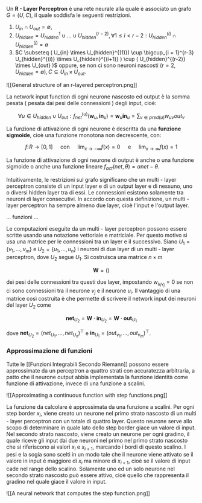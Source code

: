 Un **R - Layer Perceptron** è una rete neurale alla quale è associato un grafo $G = ( U, C )$, il quale soddisfa le seguenti restrizioni.
1) $U_{in} \cap U_{out} = \emptyset ,$
2) $U_{hidden} = U_{hidden}^{1} \cup ... \cup U_{hidden}^{(r-2)}, \forall 1\leq i < r - 2 : U_{hidden}^{(i)} \cap U_{hidden}^{(j)} = \emptyset$
3) $C \subseteq ( U_{in} \times U_{hidden}^{(1)}) \cup \bigcup_{i = 1}^{r-3} U_{hidden}^{(i)} \times U_{hidden}^{(i+1)} ) \cup ( U_{hidden}^{(r-2)} \times U_{out} )$ oppure, se non ci sono neuroni nascosti $( r = 2, U_{hidden} = \emptyset ), C \subseteq U_{in} \times U_{out}$.

![[General structure of an r-layered perceptron.png]]

La network input function di ogni neurone nascosto ed output è la somma pesata ( pesata dai pesi delle connessioni ) degli input, cioè:

$$
\forall u \in U_{hidden} \cup U_{out} : f_{net}^{(u)}( \textbf{w}_{u}, \textbf{in}_{u} ) = \textbf{w}_{u}\textbf{in}_{u} = \sum_{v \in pred(u)} w_{uv}out_{v}
$$

La funzione di attivazione di ogni neurone è descritta da una **funzione sigmoide**, cioè una funzione monotona non decrescente, con:

$$ f: \!R \rightarrow [0, 1] \quad \text{ con } \quad \lim_{x \rightarrow - \infty} f(x) = 0 \quad \text{ e } \quad \lim_{x \rightarrow \infty} f(x) = 1 $$

La funzione di attivazione di ogni neurone di output è anche o una funzione sigmoide o anche una funzione lineare $f_{act}(net, \theta ) = \alpha net - \theta$.

Intuitivamente, le restrizioni sul grafo significano che un multi - layer perceptron consiste di un input layer e di un output layer e di nessuno, uno o diversi hidden layer tra di essi.
Le connessioni esistono solamente tra neuroni di layer consecutivi. In accordo con questa definizione, un multi - layer perceptron ha sempre almeno due layer, cioè l'input e l'output layer.

... funzioni ...

Le computazioni eseguite da un multi - layer perceptron possono essere scritte usando una notazione vettoriale e matriciale. Per questo motivo si usa una matrice per le connessioni tra un layer e il successivo.
Siano $U_{1} = \{ v_{1}, ..., v_{m} \}$ e $U_{2} = \{ u_{1}, ..., u_{n} \}$ i neuroni di due layer di un multi - layer perceptron, dove $U_{2}$ segue $U_{1}$. Si costruisca una matrice $n \times m$

$$\textbf{W} = \Bigg(\Bigg)$$

dei pesi delle connessioni tra questi due layer, impostando $w_{u_{i}v_{j}} = 0$ se non ci sono connessioni tra il neurone $v_{j}$ e il neurone $u_{i}$. Il vantaggio di una matrice così costruita è che permette di scrivere il network input dei neuroni del layer $U_{2}$ come

$$ 
\textbf{net}_{U_{2}} = \textbf{W} \cdot \textbf{in}_{U_{2}} = \textbf{W} \cdot \textbf{out}_{U_{1}}
$$

dove $\textbf{net}_{U_{2}} = ( net_{U_{1}}, ..., net_{U_{n}} )^{\top}$ e $\textbf{in}_{U_{1}} =  ( out_{v_{1}}, ..., out_{v_{m}} )^{\top}$.

### Approssimazione di funzioni ###

Tutte le [[Funzioni Integrabili Secondo Riemann]] possono essere approssimate da un perceptron a quattro strati con accuratezza arbitraria, a patto che il neurone output abbia implementata la funzione identità come funzione di attivazione, invece di una funzione a scalini.

![[Approximating a continuous function with step functions.png]]

La funzione da calcolare è approssimata da una funzione a scalini. Per ogni step border $x_{i}$, viene creato un neurone nel primo strato nascosto di un multi - layer perceptron con un totale di quattro layer. Questo neurone serve allo scopo di determinare in quale lato dello step border giace un valore di input.
Nel secondo strato nascosto, viene creato un neurone per ogni gradino, il quale riceve gli input dai due neuroni nel primo nel primo strato nascosto che si riferiscono ai valori $x_i$ e $x_{i+1}$, marcando i bordi di questo scalino.
I pesi e la sogia sono scelti in un modo tale che il neurone viene attivato se il valore in input è maggiore di $x_{i}$ ma minore di $x_{i+1}$, cioè se il valore di input cade nel range dello scalino.
Solamente uno ed un solo neurone nel secondo strato nascosto può essere attivo, cioè quello che rappresenta il gradino nel quale giace il valore in input.

![[A neural network that computes the step function.png]]

